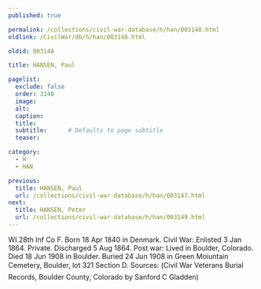 ```yaml
---
published: true

permalink: /collections/civil-war-database/h/han/003148.html
oldlink: /CivilWar/db/h/han/003148.html

oldid: 003148

title: HANSEN, Paul

pagelist:
  exclude: false
  order: 3148
  image: 
  alt:
  caption:
  title:
  subtitle:      # Defaults to page subtitle
  teaser:

category: 
  - H 
  - HAN

previous:
  title: HANSEN, Paul
  url: /collections/civil-war-database/h/han/003147.html  
next:
  title: HANSEN, Peter
  url: /collections/civil-war-database/h/han/003149.html   
---
```

WI 28th Inf Co F. Born 18 Apr 1840 in Denmark. Civil War: Enlisted 3 Jan 1864. Private. Discharged 5 Aug 1864. Post war: Lived in Boulder, Colorado. Died 18 Jun 1908 in Boulder. Buried 24 Jun 1908 in Green Moiuntain Cemetery, Boulder, lot 321 Section D. Sources: (&#147;Civil War Veterans Burial Records, Boulder County, Colorado&#148; by Sanford C Gladden)